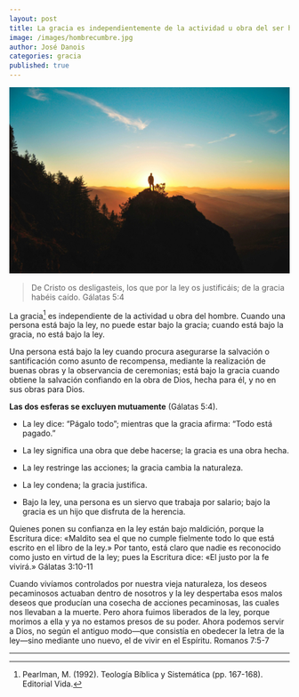 ```yaml
---
layout: post
title: La gracia es independientemente de la actividad u obra del ser humano
image: /images/hombrecumbre.jpg
author: José Danois
categories: gracia
published: true
---
```

![Hombre en la cumbre](/images/hombrecumbre.jpg)
>De Cristo os desligasteis, los que por la ley os justificáis; de la gracia habéis caído. Gálatas 5:4

La gracia[^1] es independiente de la actividad u obra del hombre. Cuando una persona está bajo la ley, no puede estar bajo la gracia; cuando está bajo la gracia, no está bajo la ley.

Una persona está bajo la ley cuando procura asegurarse la salvación o santificación como asunto de recompensa, mediante la realización de buenas obras y la observancia de ceremonias; está bajo la gracia cuando obtiene la salvación confiando en la obra de Dios, hecha para él, y no en sus obras para Dios.

**Las dos esferas se excluyen mutuamente** (Gálatas 5:4).

-   La ley dice: “Págalo todo”; mientras que la gracia afirma: “Todo está pagado.”
    
-   La ley significa una obra que debe hacerse; la gracia es una obra hecha.
    
-   La ley restringe las acciones; la gracia cambia la naturaleza.
    
-   La ley condena; la gracia justifica.
    
-   Bajo la ley, una persona es un siervo que trabaja por salario; bajo la gracia es un hijo que disfruta de la herencia.
    

Quienes ponen su confianza en la ley están bajo maldición, porque la Escritura dice: «Maldito sea el que no cumple fielmente todo lo que está escrito en el libro de la ley.» Por tanto, está claro que nadie es reconocido como justo en virtud de la ley; pues la Escritura dice: «El justo por la fe vivirá.» Gálatas 3:10-11 

Cuando vivíamos controlados por nuestra vieja naturaleza, los deseos pecaminosos actuaban dentro de nosotros y la ley despertaba esos malos deseos que producían una cosecha de acciones pecaminosas, las cuales nos llevaban a la muerte. Pero ahora fuimos liberados de la ley, porque morimos a ella y ya no estamos presos de su poder. Ahora podemos servir a Dios, no según el antiguo modo—que consistía en obedecer la letra de la ley—sino mediante uno nuevo, el de vivir en el Espíritu. Romanos 7:5-7 

---

[^1]: Pearlman, M. (1992). Teología Bíblica y Sistemática (pp. 167-168). Editorial Vida.



